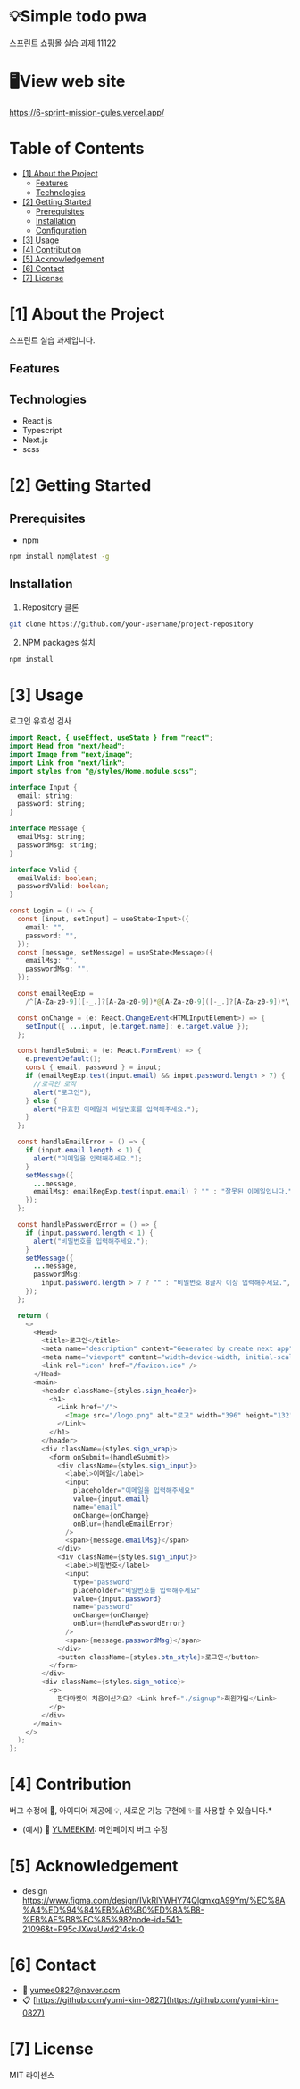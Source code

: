 # 💡Simple todo pwa

스프린트 쇼핑몰 실습 과제 11122

# 🖥️View web site

https://6-sprint-mission-gules.vercel.app/

<!--프로젝트 대문 이미지-->

<!--목차-->

# Table of Contents

- [[1] About the Project](#1-about-the-project)
  - [Features](#features)
  - [Technologies](#technologies)
- [[2] Getting Started](#2-getting-started)
  - [Prerequisites](#prerequisites)
  - [Installation](#installation)
  - [Configuration](#configuration)
- [[3] Usage](#3-usage)
- [[4] Contribution](#4-contribution)
- [[5] Acknowledgement](#5-acknowledgement)
- [[6] Contact](#6-contact)
- [[7] License](#7-license)

# [1] About the Project

스프린트 실습 과제입니다.

## Features

## Technologies

- React js
- Typescript
- Next.js
- scss

# [2] Getting Started

## Prerequisites

- npm

```bash
npm install npm@latest -g
```

## Installation

1. Repository 클론

```bash
git clone https://github.com/your-username/project-repository
```

2. NPM packages 설치

```bash
npm install
```

# [3] Usage

로그인 유효성 검사

```java
import React, { useEffect, useState } from "react";
import Head from "next/head";
import Image from "next/image";
import Link from "next/link";
import styles from "@/styles/Home.module.scss";

interface Input {
  email: string;
  password: string;
}

interface Message {
  emailMsg: string;
  passwordMsg: string;
}

interface Valid {
  emailValid: boolean;
  passwordValid: boolean;
}

const Login = () => {
  const [input, setInput] = useState<Input>({
    email: "",
    password: "",
  });
  const [message, setMessage] = useState<Message>({
    emailMsg: "",
    passwordMsg: "",
  });

  const emailRegExp =
    /^[A-Za-z0-9]([-_.]?[A-Za-z0-9])*@[A-Za-z0-9]([-_.]?[A-Za-z0-9])*\.[A-Za-z]{2,3}$/;

  const onChange = (e: React.ChangeEvent<HTMLInputElement>) => {
    setInput({ ...input, [e.target.name]: e.target.value });
  };

  const handleSubmit = (e: React.FormEvent) => {
    e.preventDefault();
    const { email, password } = input;
    if (emailRegExp.test(input.email) && input.password.length > 7) {
      //로극인 로직
      alert("로그인");
    } else {
      alert("유효한 이메일과 비밀번호를 입력해주세요.");
    }
  };

  const handleEmailError = () => {
    if (input.email.length < 1) {
      alert("이메일을 입력해주세요.");
    }
    setMessage({
      ...message,
      emailMsg: emailRegExp.test(input.email) ? "" : "잘못된 이메일입니다.",
    });
  };

  const handlePasswordError = () => {
    if (input.password.length < 1) {
      alert("비밀번호를 입력해주세요.");
    }
    setMessage({
      ...message,
      passwordMsg:
        input.password.length > 7 ? "" : "비밀번호 8글자 이상 입력해주세요.",
    });
  };

  return (
    <>
      <Head>
        <title>로그인</title>
        <meta name="description" content="Generated by create next app" />
        <meta name="viewport" content="width=device-width, initial-scale=1" />
        <link rel="icon" href="/favicon.ico" />
      </Head>
      <main>
        <header className={styles.sign_header}>
          <h1>
            <Link href="/">
              <Image src="/logo.png" alt="로고" width="396" height="132" />
            </Link>
          </h1>
        </header>
        <div className={styles.sign_wrap}>
          <form onSubmit={handleSubmit}>
            <div className={styles.sign_input}>
              <label>이메일</label>
              <input
                placeholder="이메일을 입력해주세요"
                value={input.email}
                name="email"
                onChange={onChange}
                onBlur={handleEmailError}
              />
              <span>{message.emailMsg}</span>
            </div>
            <div className={styles.sign_input}>
              <label>비밀번호</label>
              <input
                type="password"
                placeholder="비밀번호를 입력해주세요"
                value={input.password}
                name="password"
                onChange={onChange}
                onBlur={handlePasswordError}
              />
              <span>{message.passwordMsg}</span>
            </div>
            <button className={styles.btn_style}>로그인</button>
          </form>
        </div>
        <div className={styles.sign_notice}>
          <p>
            판다마켓이 처음이신가요? <Link href="./signup">회원가입</Link>
          </p>
        </div>
      </main>
    </>
  );
};


```

# [4] Contribution

버그 수정에 🐞, 아이디어 제공에 💡, 새로운 기능 구현에 ✨를 사용할 수 있습니다.\*

- (예시) 🐞 [YUMEEKIM](https://github.com/yumi-kim-0827): 메인페이지 버그 수정

# [5] Acknowledgement

- design https://www.figma.com/design/IVkRlYWHY74QlgmxqA99Ym/%EC%8A%A4%ED%94%84%EB%A6%B0%ED%8A%B8-%EB%AF%B8%EC%85%98?node-id=541-21096&t=P95cJXwaUwd214sk-0

# [6] Contact

- 📧 yumee0827@naver.com
- 📋 [https://github.com/yumi-kim-0827](https://github.com/yumi-kim-0827)

# [7] License

MIT 라이센스

<!--Url for Badges-->

[license-shield]: https://img.shields.io/github/license/dev-ujin/readme-template?labelColor=D8D8D8&color=04B4AE
[repository-size-shield]: https://img.shields.io/github/repo-size/dev-ujin/readme-template?labelColor=D8D8D8&color=BE81F7
[issue-closed-shield]: https://img.shields.io/github/issues-closed/dev-ujin/readme-template?labelColor=D8D8D8&color=FE9A2E

<!--Url for Buttons-->

[readme-eng-shield]: https://img.shields.io/badge/-readme%20in%20english-2E2E2E?style=for-the-badge
[view-demo-shield]: https://img.shields.io/badge/-%F0%9F%98%8E%20view%20demo-F3F781?style=for-the-badge
[view-demo-url]: https://dev-ujin.github.io
[report-bug-shield]: https://img.shields.io/badge/-%F0%9F%90%9E%20report%20bug-F5A9A9?style=for-the-badge
[report-bug-url]: https://github.com/dev-ujin/readme-template/issues
[request-feature-shield]: https://img.shields.io/badge/-%E2%9C%A8%20request%20feature-A9D0F5?style=for-the-badge
[request-feature-url]: https://github.com/dev-ujin/readme-template/issues

<!--URLS-->

[license-url]: LICENSE.md
[contribution-url]: CONTRIBUTION.md
[readme-eng-url]: ../README.md
